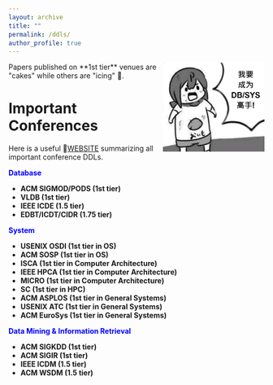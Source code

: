 ```yaml
---
layout: archive
title: ""
permalink: /ddls/
author_profile: true
---
```




<img style="float: right;" src="/images/gaoshou.png" alt="drawing" width="200"/>
Papers published on **1st tier** venues are "cakes" while others are "icing" 🍰.   
   


Important Conferences
=====
Here is a useful 🔗[WEBSITE](https://ccfddl.github.io/) summarizing all important conference DDLs.

<span style="color:blue">**Database**

- **ACM SIGMOD/PODS (1st tier)**
- **VLDB (1st tier)**
- **IEEE ICDE (1.5 tier)**
- **EDBT/ICDT/CIDR (1.75 tier)**


<span style="color:blue">**System**

- **USENIX OSDI (1st tier in OS)**
- **ACM SOSP (1st tier in OS)**
- **ISCA (1st tier in Computer Architecture)**
- **IEEE HPCA (1st tier in Computer Architecture)**
- **MICRO (1st tier in Computer Architecture)**
- **SC (1st tier in HPC)**
- **ACM ASPLOS (1st tier in General Systems)**
- **USENIX ATC (1st tier in General Systems)**
- **ACM EuroSys (1st tier in General Systems)**


<span style="color:blue">**Data Mining & Information Retrieval**

- **ACM SIGKDD (1st tier)**
- **ACM SIGIR (1st tier)**
- **IEEE ICDM (1.5 tier)**
- **ACM WSDM (1.5 tier)**


